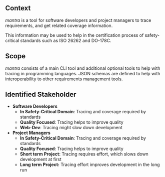 ## Context

*mantra* is a tool for software developers and project managers to trace requirements,
and get related coverage information.

This information may be used to help in the certification process of safety-critical standards
such as ISO 26262 and DO-178C.

## Scope

*mantra* consists of a main CLI tool and additional optional tools to help with tracing in programming languages.
JSON schemas are defined to help with interoperability to other requirements management tools.

## Identified Stakeholder

- **Software Developers**
    - **In Safety-Critical Domain**: Tracing and coverage required by standards
    - **Quality Focused**: Tracing helps to improve quality
    - **Web-Dev**: Tracing might slow down development
- **Project Managers**
    - **In Safety-Critical Domain**: Tracing and coverage required by standards
    - **Quality Focused**: Tracing helps to improve quality
    - **Short term Project:** Tracing requires effort, which slows down development at first
    - **Long term Project:** Tracing effort improves development in the long run
